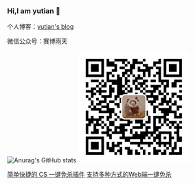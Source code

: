 ### Hi,I am yutian 👋
个人博客：[yutian's blog](https://yutianqaq.github.io/)

微信公众号：赛博雨天


![Anurag's GitHub stats](https://github-readme-stats.vercel.app/api?username=yutianqaq&show_icons=true&theme=radical)
<img src="yutian4060.jpg" alt="wechat" width="260" height="260">


[简单快捷的 CS 一键免杀插件](https://github.com/yutianqaq/x2Ldr)
[支持多种方式的Web端一键免杀](https://github.com/yutianqaq/AVEvasionCraftOnline)

<!--
**yutianqaq/yutianqaq** is a ✨ _special_ ✨ repository because its `README.md` (this file) appears on your GitHub profile.

Here are some ideas to get you started:

- 🔭 I’m currently working on ...
- 🌱 I’m currently learning ...
- 👯 I’m looking to collaborate on ...
- 🤔 I’m looking for help with ...
- 💬 Ask me about ...
- 📫 How to reach me: ytian233@163.com
- 😄 Pronouns: ...
- ⚡ Fun fact: ...
-->
